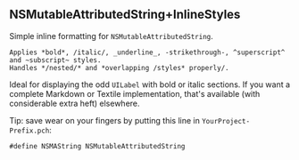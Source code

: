 NSMutableAttributedString+InlineStyles
---

Simple inline formatting for `NSMutableAttributedString`. 

    Applies *bold*, /italic/, _underline_, -strikethrough-, ^superscript^ and ~subscript~ styles.
    Handles */nested/* and *overlapping /styles* properly/.

Ideal for displaying the odd `UILabel` with bold or italic sections. If you want a complete Markdown or Textile implementation, that's available (with considerable extra heft) elsewhere.

Tip: save wear on your fingers by putting this line in `YourProject-Prefix.pch`:

    #define NSMAString NSMutableAttributedString

